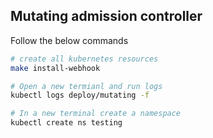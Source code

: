 ## Mutating admission controller

Follow the below commands

```bash
# create all kubernetes resources
make install-webhook

# Open a new termianl and run logs
kubectl logs deploy/mutating -f

# In a new terminal create a namespace
kubectl create ns testing
```
